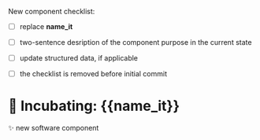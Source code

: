 New component checklist:
 - [ ] replace **name_it**
 - [ ] two-sentence desription of the component purpose in the current state
 - [ ] update structured data, if applicable
 - [ ] the checklist is removed before initial commit 


# :microscope: Incubating: {{name_it}}
:sparkles: new software component




